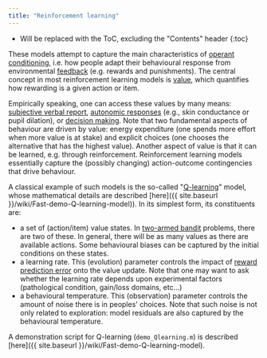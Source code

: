 ```yaml
---
title: "Reinforcement learning"
---
```

* Will be replaced with the ToC, excluding the "Contents" header
{:toc}

These models attempt to capture the main characteristics of [operant conditioning](https://en.wikipedia.org/wiki/Operant_conditioning), i.e. how people adapt their behavioural response from environmental [feedback](https://en.wikipedia.org/wiki/Feedback) (e.g. rewards and punishments). The central concept in most reinforcement learning models is [value](https://en.wikipedia.org/wiki/Value_(economics)), which quantifies how rewarding is a given action or item.

Empirically speaking, one can access these values by many means: [subjective verbal report](https://en.wikipedia.org/wiki/Subjective_report), [autonomic responses](https://en.wikipedia.org/wiki/Autonomic_nervous_system) (e.g., skin conductance or pupil dilation), or [decision making](https://en.wikipedia.org/wiki/Decision-making). Note that two fundamental aspects of behaviour are driven by value: energy expenditure (one spends more effort when more value is at stake) and explicit choices (one chooses the alternative that has the highest value). Another aspect of value is that it can be learned, e.g. through reinforcement. Reinforcement learning models essentially capture the (possibly changing) action-outcome contingencies that drive behaviour.

A classical example of such models is the so-called "[Q-learning](https://en.wikipedia.org/wiki/Q-learning)" model, whose mathematical details are described [here]({{ site.baseurl }}/wiki/Fast-demo-Q-learning-model)). In its simplest form, its constituents are:

- a set of (action/item) value states. In [two-armed bandit](https://en.wikipedia.org/wiki/Multi-armed_bandit) problems, there are two of these. In general, there will be as many values as there are available actions. Some behavioural biases can be captured by the initial conditions on these states.
- a learning rate. This (evolution) parameter controls the impact of [reward prediction error](http://www.scholarpedia.org/article/Reward_signals) onto the value update. Note that one may want to ask whether the learning rate depends upon experimental factors (pathological condition, gain/loss domains, etc...)
- a behavioural temperature. This (observation) parameter controls the amount of noise there is in peoples' choices. Note that such noise is not only related to exploration: model residuals are also captured by the behavioural temperature.

A demonstration script for Q-learning (`demo_Qlearning.m`) is described [here]({{ site.baseurl }}/wiki/Fast-demo-Q-learning-model).
